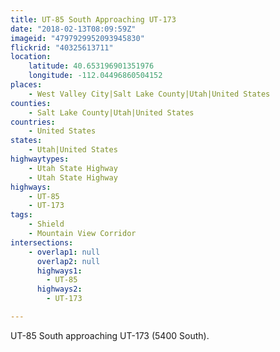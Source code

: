 ```yaml
---
title: UT-85 South Approaching UT-173
date: "2018-02-13T08:09:59Z"
imageid: "4797929952093945830"
flickrid: "40325613711"
location:
    latitude: 40.653196901351976
    longitude: -112.04496860504152
places:
    - West Valley City|Salt Lake County|Utah|United States
counties:
    - Salt Lake County|Utah|United States
countries:
    - United States
states:
    - Utah|United States
highwaytypes:
    - Utah State Highway
    - Utah State Highway
highways:
    - UT-85
    - UT-173
tags:
    - Shield
    - Mountain View Corridor
intersections:
    - overlap1: null
      overlap2: null
      highways1:
        - UT-85
      highways2:
        - UT-173

---
```

UT-85 South approaching UT-173 (5400 South).